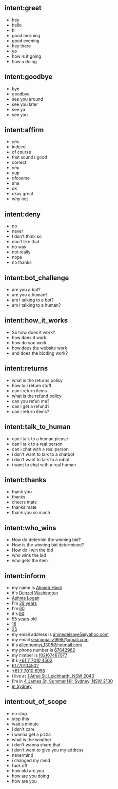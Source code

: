## intent:greet
- hey
- hello
- hi
- good morning
- good evening
- hey there
- yo
- how is it going
- how u doing

## intent:goodbye
- bye
- goodbye
- see you around
- see you later
- see ya
- see you

## intent:affirm
- yes
- indeed
- of course
- that sounds good
- correct
- yep
- yup
- ofcourse
- aha
- ok
- okay great
- why not 

## intent:deny
- no
- never
- I don't think so
- don't like that
- no way
- not really
- nope
- no thanks

## intent:bot_challenge
- are you a bot?
- are you a human?
- am I talking to a bot?
- am I talking to a human?

## intent:how_it_works
- So how does it work?
- how does it work
- how do you work
- how does the website work
- and does the bidding work?

## intent:returns
- what is the returns policy
- how to i return stuff
- can i return items
- what is the refund policy
- can you refun me?
- can i get a refund?
- can i return items?

## intent:talk_to_human
- can i talk to a human please
- can i talk to a real person
- can i chat with a real person
- i don't want to talk to a chatbot
- i don't want to talk to a robot
- i want to chat with a real human

## intent:thanks
- thank you
- thanks
- cheers mate
- thanks mate
- thank you so much

## intent:who_wins
- How do determin the winning bid?
- How is the winning bid determined?
- How do i win the bid
- who wins the bid
- who gets the item

## intent:inform
- my name is [Ahmed Hindi](name)
- it's [Denzel Washington](name)
- [Ashma Logan](name)
- I'm [29 years](age)
- I'm [60](age)
- it's [90](age)
- [55 years](age) old
- [18](age)
- [25](age)
- my email address is [ahmedelsaye5@yahoo.com](email)
- my email [seanomally1998@gmail.com](email)
- it's [allennonnyj_1308@hotmail.com](email)
- my phone number is [67642962](phone)
- my nimber is [(02)67487077](phone)
- it's [+61 7 7010 4502](phone)
- [61770104502](phone)
- [+61 7 7010 6995](phone)
- i live at [1 Athol St, Leichhardt, NSW 2040](location)
- I'm in [4 James St, Summer Hill Sydney, NSW 2130](location)
- [in Sydney](location)

## intent:out_of_scope
- no stop
- stop this
- wait a minute
- i don't care
- i wanna get a pizza
- what is the weather
- i don't wanna share that
- i don't want to give you my address
- nevermind
- i changed my mind
- fuck off 
- how old are you 
- how are you doing 
- how are you
